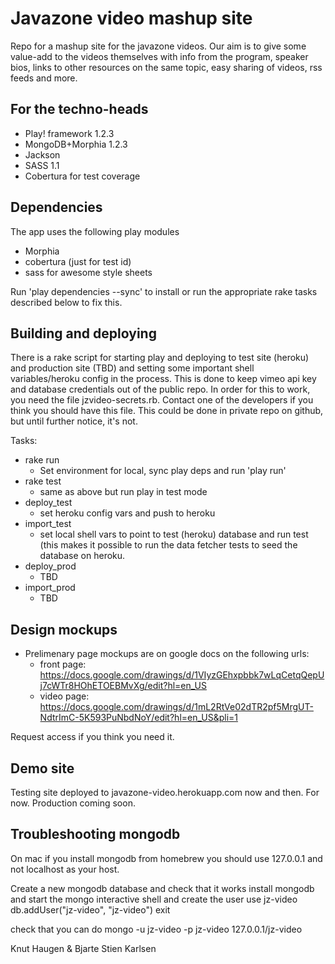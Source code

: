 Javazone video mashup site
==========================

Repo for a mashup site for the javazone videos. Our aim is to give some
value-add to the videos themselves with info from the program, speaker bios, 
links to other resources on the same topic, easy sharing of videos, rss feeds and more.

For the techno-heads
----------------------
* Play! framework 1.2.3
* MongoDB+Morphia 1.2.3
* Jackson
* SASS 1.1
* Cobertura for test coverage

Dependencies
--------------

The app uses the following play modules

* Morphia
* cobertura (just for test id)
* sass for awesome style sheets

Run 'play dependencies --sync' to install or run the appropriate rake tasks described below to fix this. 

Building and deploying
-----------------------

There is a rake script for starting play and deploying to test site (heroku) and
production site (TBD) and setting some important shell variables/heroku config in the process. This is done to keep vimeo api key and database credentials out of the public repo. In order for this to work, you need the file jzvideo-secrets.rb. Contact one of the developers if you think you should have this file. This could be done in private repo on github, but until further notice, it's not. 

Tasks:

* rake run
  * Set environment for local, sync play deps and run 'play run'
* rake test
  * same as above but run play in test mode
* deploy_test
  * set heroku config vars and push to heroku
* import_test
  * set local shell vars to point to test (heroku) database and run test (this makes it possible to run the data fetcher tests to seed the database on heroku.
* deploy_prod
  * TBD
* import_prod
  * TBD 

Design mockups
---------------

* Prelimenary page mockups are on google docs on the following urls:
  * front page: https://docs.google.com/drawings/d/1VIyzGEhxpbbk7wLqCetqQepUj7cWTr8HOhETOEBMvXg/edit?hl=en_US
  * video page: https://docs.google.com/drawings/d/1mL2RtVe02dTR2pf5MrgUT-NdtrImC-5K593PuNbdNoY/edit?hl=en_US&pli=1

Request access if you think you need it. 


Demo site
----------
Testing site deployed to javazone-video.herokuapp.com now and then. For now. Production coming soon. 


Troubleshooting mongodb
------------------
On mac if you install mongodb from homebrew you should use 127.0.0.1 and
not localhost as your host. 

Create a new mongodb database and check that it works
install mongodb and start the mongo interactive shell and create the
user 
  use jz-video
  db.addUser("jz-video", "jz-video")
  exit

check that you can do 
  mongo -u jz-video -p jz-video 127.0.0.1/jz-video

Knut Haugen & Bjarte Stien Karlsen 

